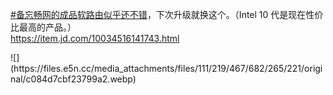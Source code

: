 <p><a href="https://e5n.cc/tags/%E5%A4%87%E5%BF%98%E7%95%85%E7%BD%91%E7%9A%84%E6%88%90%E5%93%81%E8%BD%AF%E8%B7%AF%E7%94%B1%E4%BC%BC%E4%B9%8E%E8%BF%98%E4%B8%8D%E9%94%99" class="mention hashtag" rel="tag">#<span>备忘畅网的成品软路由似乎还不错</span></a>，下次升级就换这个。（Intel 10 代是现在性价比最高的产品。）<br /><a href="https://item.jd.com/10034516141743.html" target="_blank" rel="nofollow noopener" translate="no"><span class="invisible">https://</span><span class="">item.jd.com/10034516141743.html</span><span class="invisible"></span></a></p>
![](https://files.e5n.cc/media_attachments/files/111/219/467/682/265/221/original/c084d7cbf23799a2.webp)